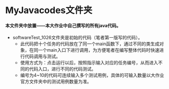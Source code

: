# MyJavacodes文件夹  
#### 本文件夹中放置——本大作业中自己撰写的所有java代码。
* softwareTest_1026文件夹是初始的代码（笔者第一版写的代码）。
  * 此代码把十个任务的代码放在了同一个main函数下，通过不同的类生成对象，在同一个main入口下进行调用，为方便笔者在编写整体代码时快速进行代码调用与测试。
  * 使用方式为：点击运行以后，按照指示输入对应的任务编号，从而进入不同的代码入口，进行不同的代码测试。
  * 编号为4~10的代码可连续输入多个测试用例，具体的可输入数量以大作业官方文件夹中的测试用例数量为准。
